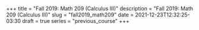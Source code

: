 +++
title = "Fall 2019: Math 209 (Calculus III)"
description = "Fall 2019: Math 209 (Calculus III)"
slug = "fall2019_math209"
date = 2021-12-23T12:32:25-03:30
draft = true
series = "previous_course"
+++